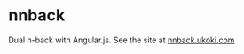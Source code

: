 nnback
======

Dual n-back with Angular.js. See the site at [nnback.ukoki.com](http://nnback.ukoki.com)
